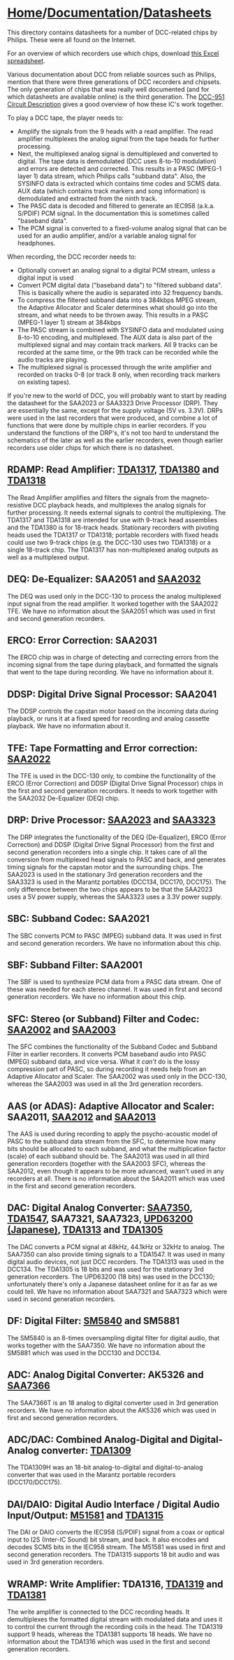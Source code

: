 # [Home](../..)/[Documentation](..)/[Datasheets](.)
This directory contains datasheets for a number of DCC-related chips by Philips. These were all found on the Internet.

For an overview of which recorders use which chips, download [this Excel spreadsheet](../General/Chips.xls).

Various documentation about DCC from reliable sources such as Philips, mention that there were three generations of DCC recorders and chipsets. The only generation of chips that was really well documented (and for which datasheets are available online) is the third generation. The [DCC-951 Circuit Description](../Service%20Manuals/philips_dcc951_circuit_description.pdf) gives a good overview of how these IC's work together.

To play a DCC tape, the player needs to:

- Amplify the signals from the 9 heads with a read amplifier. The read amplifier multiplexes the analog signal from the tape heads for further processing.
- Next, the multiplexed analog signal is demultiplexed and converted to digital. The tape data is demodulated (DCC uses 8-to-10 modulation) and errors are detected and corrected. This results in a PASC (MPEG-1 layer 1) data stream, which Philips calls "subband data". Also, the SYSINFO data is extracted which contains time codes and SCMS data. AUX data (which contains track markers and song information) is demodulated and extracted from the ninth track.
- The PASC data is decoded and filtered to generate an IEC958 (a.k.a. S/PDIF) PCM signal. In the documentation this is sometimes called "baseband data".
- The PCM signal is converted to a fixed-volume analog signal that can be used for an audio amplifier, and/or a variable analog signal for headphones.

When recording, the DCC recorder needs to:

- Optionally convert an analog signal to a digital PCM stream, unless a digital input is used
- Convert PCM digital data ("baseband data") to "filtered subband data". This is basically where the audio is separated into 32 frequency bands.
- To compress the filtered subband data into a 384kbps MPEG stream, the Adaptive Allocator and Scaler determines what should go into the stream, and what needs to be thrown away. This results in a PASC (MPEG-1 layer 1) stream at 384kbps
- The PASC stream is combined with SYSINFO data and modulated using 8-to-10 encoding, and multiplexed. The AUX data is also part of the multiplexed signal and may contain track markers. All 9 tracks can be recorded at the same time, or the 9th track can be recorded while the audio tracks are playing.
- The multiplexed signal is processed through the write amplifier and recorded on tracks 0-8 (or track 8 only, when recording track markers on existing tapes).

If you're new to the world of DCC, you will probably want to start by reading the datasheet for the SAA2023 or SAA3323 Drive Processor (DRP). They are essentially the same, except for the supply voltage (5V vs. 3.3V). DRPs were used in the last recorders that were produced, and combine a lot of functions that were done by multiple chips in earlier recorders. If you understand the functions of the DRP's, it's not too hard to understand the schematics of the later as well as the earlier recorders, even though earlier recorders use older chips for which there is no datasheet.  

## RDAMP: Read Amplifier: [TDA1317](TDA1317.pdf), [TDA1380](TDA1380.pdf) and [TDA1318](./TDA1318.pdf)
The Read Amplifier amplifies and filters the signals from the magneto-resistive DCC playback heads, and multiplexes the analog signals for further processing. It needs external signals to control the multiplexing. The TDA1317 and TDA1318 are intended for use with 9-track head assemblies and the TDA1380 is for 18-track heads. Stationary recorders with pivoting heads used the TDA1317 or TDA1318; portable recorders with fixed heads could use two 9-track chips (e.g. the DCC-130 uses two TDA1318) or a single 18-track chip. The TDA1317 has non-multiplexed analog outputs as well as a multiplexed output.

## DEQ: De-Equalizer: SAA2051 and [SAA2032](SAA2032.pdf)
The DEQ was used only in the DCC-130 to process the analog multiplexed input signal from the read amplifier. It worked together with the SAA2022 TFE. We have no information about the SAA2051 which was used in first and second generation recorders.

## ERCO: Error Correction: SAA2031
The ERCO chip was in charge of detecting and correcting errors from the incoming signal from the tape during playback, and formatted the signals that went to the tape during recording. We have no information about it.

## DDSP: Digital Drive Signal Processor: SAA2041
The DDSP controls the capstan motor based on the incoming data during playback, or runs it at a fixed speed for recording and analog cassette playback. We have no information about it.
 
## TFE: Tape Formatting and Error correction: [SAA2022](SAA2022.pdf)
The TFE is used in the DCC-130 only, to combine the functionality of the ERCO (Error Correction) and DDSP (Digital Drive Signal Processor) chips in the first and second generation recorders. It needs to work together with the SAA2032 De-Equalizer (DEQ) chip.

## DRP: Drive Processor: [SAA2023](./SAA2023.pdf) and [SAA3323](./SAA3323.pdf)
The DRP integrates the functionality of the DEQ (De-Equalizer), ERCO (Error Correction) and DDSP (Digital Drive Signal Processor) from the first and second generation recorders into a single chip. It takes care of all the conversion from multiplexed head signals to PASC and back, and generates timing signals for the capstan motor and the surrounding chips. The SAA2023 is used in the stationary 3rd generation recorders and the SAA3323 is used in the Marantz portables (DCC134, DCC170, DCC175). The only difference between the two chips appears to be that the SAA2023 uses a 5V power supply, whereas the SAA3323 uses a 3.3V power supply.

## SBC: Subband Codec: SAA2021
The SBC converts PCM to PASC (MPEG) subband data. It was used in first and second generation recorders. We have no information about this chip.

## SBF: Subband Filter: SAA2001
The SBF is used to synthesize PCM data from a PASC data stream. One of these was needed for each stereo channel. It was used in first and second generation recorders. We have no information about this chip.

## SFC: Stereo (or Subband) Filter and Codec: [SAA2002](./SAA2002.pdf) and [SAA2003](./SAA2003.pdf)
The SFC combines the functionality of the Subband Codec and Subband Filter in earlier recorders. It converts PCM baseband audio into PASC (MPEG) subband data, and vice versa. What it *can't* do is the lossy compression part of PASC, so during recording it needs help from an Adaptive Allocator and Scaler. The SAA2002 was used only in the DCC-130, whereas the SAA2003 was used in all the 3rd generation recorders.

## AAS (or ADAS): Adaptive Allocator and Scaler: SAA2011, [SAA2012](./SAA2012.pdf) and [SAA2013](./SAA2013.pdf)
The AAS is used during recording to apply the psycho-acoustic model of PASC to the subband data stream from the SFC, to determine how many bits should be allocated to each subband, and what the multiplication factor (scale) of each subband should be. The SAA2013 was used in all third generation recorders (together with the SAA2003 SFC), whereas the SAA2012, even though it appears to be more advanced, wasn't used in any recorders at all. There is no information about the SAA2011 which was used in the first and second generation recorders.

## DAC: Digital Analog Converter: [SAA7350](./SAA7350.pdf), [TDA1547](./TDA1547.pdf), SAA7321, SAA7323, [UPD63200 (Japanese)](UPD63200_jp.pdf), [TDA1313](TDA1313.pdf) and [TDA1305](./TDA1305T.pdf)
The DAC converts a PCM signal at 48kHz, 44.1kHz or 32kHz to analog. The SAA7350 can also provide timing signals to a TDA1547. It was used in many digital audio devices, not just DCC recorders. The TDA1313 was used in the DCC134. The TDA1305 is 18 bits and was used for the stationary 3rd generation recorders. The UPD63200 (18 bits) was used in the DCC130; unfortunately there's only a Japanese datasheet online for it as far as we could tell. We have no information about SAA7321 and SAA7323 which were used in second generation recorders.

## DF: Digital Filter: [SM5840](./SM5840FS.pdf) and SM5881
The SM5840 is an 8-times oversampling digital filter for digital audio, that works together with the SAA7350. We have no information about the SM5881 which was used in the DCC130 and DCC134.

## ADC: Analog Digital Converter: AK5326 and [SAA7366](./SAA7366T.pdf)
The SAA7366T is an 18 analog to digital converter used in 3rd generation recorders. We have no information about the AK5326 which was used in first and second generation recorders.

## ADC/DAC: Combined Analog-Digital and Digital-Analog converter: [TDA1309](./TDA1309H.pdf)
The TDA1309H was an 18-bit analog-to-digital and digital-to-analog converter that was used in the Marantz portable recorders (DCC170/DCC175).

## DAI/DAIO: Digital Audio Interface / Digital Audio Input/Output: [M51581](./M51581FP.pdf) and [TDA1315](./TDA1315H.pdf)
The DAI or DAIO converts the IEC958 (S/PDIF) signal from a coax or optical input to I2S (Inter-IC Sound) bit stream, and back. It also encodes and decodes SCMS bits in the IEC958 stream. The M51581 was used in first and second generation recorders. The TDA1315 supports 18 bit audio and was used in 3rd generation recorders.

## WRAMP: Write Amplifier: TDA1316, [TDA1319](./TDA1319.pdf) and [TDA1381](./TDA1381.pdf) 
The write amplifier is connected to the DCC recording heads. It demultiplexes the formatted digital stream with modulated data and uses it to control the current through the recording coils in the head. The TDA1319 support 9 heads, whereas the TDA1381 supports 18 heads. We have no information about the TDA1316 which was used in the first and second generation recorders.
